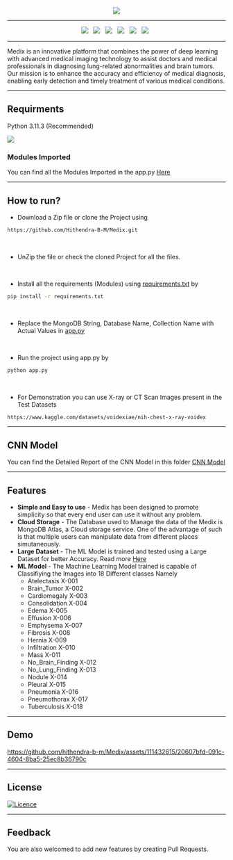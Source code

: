 <div align="center">
<image src="https://github.com/hithendra-b-m/Medix/assets/111432615/5d42dc49-bad1-42bb-81ad-1ea1df2f5e7a"/>
</div>
  
------------------------

<div align="center">
  <a><img src="https://img.shields.io/badge/html5-%23E34F26.svg?style=for-the-badge&logo=html5&logoColor=white"></a> &nbsp;
  <a><img src="https://img.shields.io/badge/javascript-%23323330.svg?style=for-the-badge&logo=javascript&logoColor=%23F7DF1E"></a> &nbsp;
  <a><img src="https://img.shields.io/badge/css3-%231572B6.svg?style=for-the-badge&logo=css3&logoColor=white"></a> &nbsp;
  <a><img src="https://img.shields.io/badge/python-3670A0?style=for-the-badge&logo=python&logoColor=ffdd54"></a> &nbsp;
  <a><img src="https://img.shields.io/badge/MongoDB_Atlas-%234ea94b.svg?style=for-the-badge&logo=mongodb&logoColor=white"></a> &nbsp;
  <a><img src="https://img.shields.io/badge/TensorFlow-%23FF6F00.svg?style=for-the-badge&logo=TensorFlow&logoColor=white"></a> &nbsp;
</div>

------------------------

Medix is an innovative platform that combines the power of deep learning with advanced medical imaging technology to assist doctors and medical professionals in diagnosing lung-related abnormalities and brain tumors. Our mission is to enhance the accuracy and efficiency of medical diagnosis, enabling early detection and timely treatment of various medical conditions.

-----------------------

## Requirments
Python 3.11.3 (Recommended)

<a href="https://www.python.org/downloads/" alt="3.11.1">
        <img src="https://img.shields.io/badge/python-3670A0?style=for-the-badge&logo=python&logoColor=ffdd54" /></a>

### Modules Imported
You can find all the Modules Imported in the app.py [Here](requirements.txt)

-------------------------

## How to run?
- Download a Zip file or clone  the Project using 

```bash
https://github.com/Hithendra-B-M/Medix.git
```
<br>

- UnZip the file or check the cloned Project for all the files.

<br>

- Install all the requirements (Modules) using [requirements.txt](requirements.txt) by
```bash
pip install -r requirements.txt
```

<br>

- Replace the MongoDB String, Database Name, Collection Name with Actual Values in [app.py](app.py)

<br>

- Run the project using app.py by
```bash
python app.py
```

<br>

- For Demonstration you can use X-ray or CT Scan Images present in the Test Datasets

```bash
https://www.kaggle.com/datasets/voidexiae/nih-chest-x-ray-voidex
```

----------------------

## CNN Model

You can find the Detailed Report of the CNN Model in this folder [CNN Model](CNN_Model)

---------------------

## Features
- **Simple and Easy to use** - Medix has been designed to promote simplicity so that every end user can use it without any problem.
- **Cloud Storage** - The Database used to Manage the data of the Medix is MongoDB Atlas, a Cloud storage service. One of the advantage of such is that multiple users can manipulate data from different places simutaneously.
- **Large Dataset** - The ML Model is trained and tested using a Large Dataset for better Accuracy. Read more [Here](CNN_Model)
- **ML Model** - The Machine Learning Model trained is capable of Classifiying the Images into 18 Different classes Namely
    - Atelectasis X-001
    - Brain_Tumor X-002
    - Cardiomegaly X-003
    - Consolidation X-004
    - Edema X-005
    - Effusion X-006
    - Emphysema X-007
    - Fibrosis X-008
    - Hernia X-009
    - Infiltration X-010
    - Mass X-011
    - No_Brain_Finding X-012
    - No_Lung_Finding X-013
    - Nodule X-014
    - Pleural X-015
    - Pneumonia X-016
    - Pneumothorax X-017
    - Tuberculosis X-018

----------------------

## Demo

https://github.com/hithendra-b-m/Medix/assets/111432615/20607bfd-091c-4604-8ba5-25ec8b36790c

----------------------------

## License

[![Licence](https://img.shields.io/github/license/Ileriayo/markdown-badges?style=for-the-badge)](./LICENSE)

----------------------------

## Feedback
You are also welcomed to add new features by creating Pull Requests.
